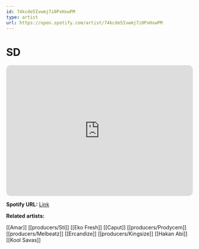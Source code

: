 ```yaml
---
id: 74kcde5Ivwmj7i0PxHxwPM
type: artist
url: https://open.spotify.com/artist/74kcde5Ivwmj7i0PxHxwPM
---
```

# SD

<iframe style="border-radius:12px" src="https://open.spotify.com/embed/artist/74kcde5Ivwmj7i0PxHxwPM" width="100%" height="352" frameBorder="0" allowfullscreen="" allow="autoplay; clipboard-write; encrypted-media; fullscreen; picture-in-picture" loading="lazy"></iframe>

**Spotify URL:** [Link](https://open.spotify.com/artist/74kcde5Ivwmj7i0PxHxwPM)

**Related artists:**

[[Amar]]
[[producers/Sti]]
[[Eko Fresh]]
[[Caput]]
[[producers/Prodycem]]
[[producers/Melbeatz]]
[[Ercandize]]
[[producers/Kingsize]]
[[Hakan Abi]]
[[Kool Savas]]
